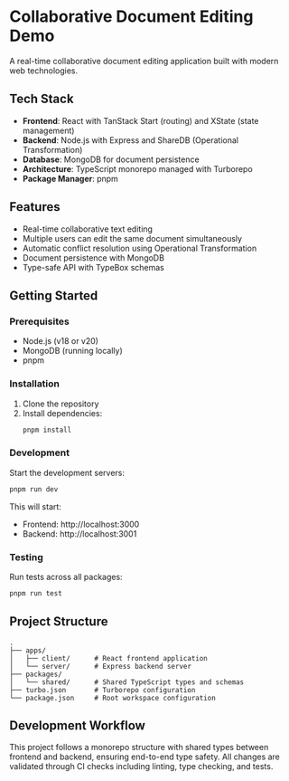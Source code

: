 # Collaborative Document Editing Demo

A real-time collaborative document editing application built with modern web technologies.

## Tech Stack

- **Frontend**: React with TanStack Start (routing) and XState (state management)
- **Backend**: Node.js with Express and ShareDB (Operational Transformation)
- **Database**: MongoDB for document persistence
- **Architecture**: TypeScript monorepo managed with Turborepo
- **Package Manager**: pnpm

## Features

- Real-time collaborative text editing
- Multiple users can edit the same document simultaneously
- Automatic conflict resolution using Operational Transformation
- Document persistence with MongoDB
- Type-safe API with TypeBox schemas

## Getting Started

### Prerequisites

- Node.js (v18 or v20)
- MongoDB (running locally)
- pnpm

### Installation

1. Clone the repository
2. Install dependencies:
   ```bash
   pnpm install
   ```

### Development

Start the development servers:
```bash
pnpm run dev
```

This will start:
- Frontend: http://localhost:3000
- Backend: http://localhost:3001

### Testing

Run tests across all packages:
```bash
pnpm run test
```

## Project Structure

```
.
├── apps/
│   ├── client/      # React frontend application
│   └── server/      # Express backend server
├── packages/
│   └── shared/      # Shared TypeScript types and schemas
├── turbo.json       # Turborepo configuration
└── package.json     # Root workspace configuration
```

## Development Workflow

This project follows a monorepo structure with shared types between frontend and backend, ensuring end-to-end type safety. All changes are validated through CI checks including linting, type checking, and tests.